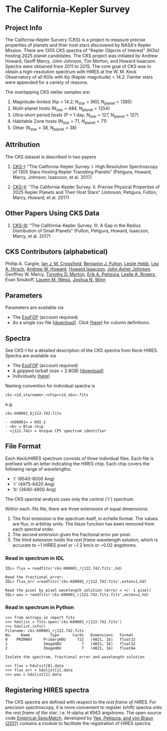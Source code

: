 # The California-Kepler Survey

## Project Info

The California-Kepler Survery (CKS) is a project to measure precise properties of planets and thier host stars discovered by NASA's Kepler Mission.  There are 1305 CKS spectra of "Kepler Objects of Interest" (KOIs) hosting 2025 planet candidates. The CKS project was initiated by Andrew Howard, Geoff Marcy, John Johnson, Tim Morton, and Howard Isaacson.  Spectra were obtained from 2011 to 2015. The core goal of CKS was to obtain a high-resolution spectrum with HIRES at the W. M. Keck Observatory of all KOIs with Kp (Kepler magnitude) < 14.2. Fainter stars were appended for a variety of reasons. 

The overlapping CKS stellar samples are:

1. Magnitude-limited (Kp < 14.2; N<sub>star</sub> = 960, N<sub>planet</sub> = 1385)
2. Multi-planet hosts (N<sub>star</sub> = 484, N<sub>planet</sub> = 1254)
3. Ultra-short period hosts (P < 1 day; N<sub>star</sub> = 127, N<sub>planet</sub> = 127)
4. Habitable Zone hosts (N<sub>star</sub> = 71, N<sub>planet</sub> = 71)
5. Other (N<sub>star</sub> = 38, N<sub>planet</sub> = 38)

## Attribution 

The CKS dataset is described in two papers

1. [CKS-I](https://arxiv.org/abs/1703.10400): "The California-Kepler Survey. I. High Resolution Spectroscopy of 1305 Stars Hosting Kepler Transiting Planets" (Petigura, Howard, Marcy, Johnson, Isaacson, et al. 2017)

2. [CKS-II](https://arxiv.org/abs/1703.10402): "The California-Kepler Survey. II. Precise Physical Properties of 2025 Kepler Planets and Their Host Stars" (Johnson, Petigura, Fulton, Marcy, Howard, et al. 2017)

## Other Papers Using CKS Data

1. [CKS-III](https://arxiv.org/abs/1703.10375): "The California-Kepler Survey. III. A Gap in the Radius Distribution of Small Planets" (Fulton, Petigura, Howard, Isaacson, Marcy, et al. 2017)

## CKS Contributors (alphabetical)

Phillip A. Cargile, [Ian J. M. Crossfield](https://people.ucsc.edu/~ianc/), [Benjamin J. Fulton](http://www.astro.caltech.edu/~bfulton/), [Leslie Hebb](http://astro.phy.vanderbilt.edu/~hebbl/), [Lea A. Hirsch](http://w.astro.berkeley.edu/~lhirsch/), [Andrew W. Howard](http://www.astro.caltech.edu/~howard/), [Howard Isaacson](http://astro.berkeley.edu/researcher-profile/2358303-howard-isaacson), [John Asher Johnson](https://astronomy.fas.harvard.edu/people/john-asher-johnson), Geoffrey W. Marcy, [Timothy D. Morton](https://sites.google.com/site/timmorton/), [Erik A. Petigura](http://petigura.github.io/), [Leslie A. Rogers](https://astro.uchicago.edu/people/leslie-rogers.php), Evan Sinukoff, [Lauren M. Weiss](http://lweiss25.wixsite.com/weiss), [Joshua N. Winn](http://scholar.princeton.edu/jwinn/home)

## Parameters

Parameters are available via

- The [ExoFOP](https://exofop.ipac.caltech.edu/kepler/welcome.php) (account required) 
- As a single csv file [[download]](http://www.astro.caltech.edu/~howard/cks/cks_physical_merged.csv).  Click [[here]](http://www.astro.caltech.edu/~howard/cks/column-definitions.txt) for column definitions.

## Spectra 

See CKS-I for a detailed description of the CKS spectra from Keck-HIRES.  Spectra are available via

- The [ExoFOP](https://exofop.ipac.caltech.edu/kepler/welcome.php) (account required) 
- A gzipped tarball (size = 2.8GB) [[download]](http://www.astro.caltech.edu/~howard/cks/cks-spectra.tgz) 
- Individually [[here]](http://www.astro.caltech.edu/~howard/cks/spectra/) 

Naming convention for individual spectra is

```
cks-<id_starname>_<chip><id_obs>.fits
```

e.g.

```
cks-k00001_bj122.742.fits

- <k00001> = KOI-1
- <b> = Blue chip
- <j122.742> = Unique CPS spectrum identifier
```

## File Format
Each Keck/HIRES spectrum consists of three individual files. Each file is prefixed with an letter indicating the HIRES chip. Each chip covers the following range of wavelengths:
 
- 'i' (6540-8000 Ang) 
- 'r' (4975-6420 Ang) 
- 'b' (3640-4800 Ang) 

The CKS spectral analysis uses only the central ('r') spectrum.
 
Within each .fits file, there are three extensions of equal dimemsions:

1. The first extension is the spectrum itself, in echelle format. The values are flux, in arbitray units. The blaze function has been removed from each spectral order.  
2. The second extension gives the fractional error per pixel. 
3. The third extension holds the *rest frame* wavelength solution, which is accurate to ~1 HIRES pixel or ~1.2 km/s or ~0.02 angstroms.
 
### Read in spectrum in IDL

```
IDL> flux = readfits('cks-K00001_rj122.742.fits',hd)

Read the fractional error:
IDL> flux_err =readfits('cks-K00001_rj122.742.fits',exten=1,hd)

Read the pixel by pixel wavelength solution (error = +/- 1 pixel)
IDL> wav = readfits('cks-K00001_rj122.742.fits.fits',exten=2,hd)
```
 
### Read in spectrum in Python

```
>>> from astropy.io import fits
>>> hdulist = fits.open('cks-K00001_rj122.742.fits')
>>> hdulist.info()
Filename: cks-K00001_rj122.742.fits
No.    Name         Type      Cards   Dimensions   Format
0    PRIMARY     PrimaryHDU     722   (4021, 16)   float32   
1                ImageHDU         7   (4021, 16)   float32   
2                ImageHDU         7   (4021, 16)   float64   

Isolate the spectrum, fractional error and wavelength solution

>>> flux = hdulist[0].data
>>> flux_err = hdulist[1].data
>>> wav = hdulist[2].data
```

## Registering HIRES spectra

The CKS spectra are defined with respect to the *rest frame of HIRES*. For precision spectroscopy, it is more convenient to register (shift) spectra onto the *rest frame of the star*, i.e. H-alpha at 6563 angstroms. The open source code [Empirical-SpecMatch](http://specmatch-emp.readthedocs.io/en/latest/index.html), developed by [Yee, Petigura, and von Braun (2017)](http://adsabs.harvard.edu/abs/2017ApJ...836...77Y) contains a module to facilitate the registration of HIRES spectra.




